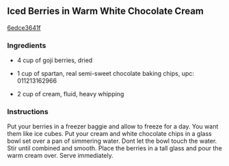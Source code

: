 ## Iced Berries in Warm White Chocolate Cream

[6edce3641f](http://tastykitchen.com/recipes/desserts/iced-berries-in-warm-white-chocolate-cream/)

### Ingredients

 - 4 cup of goji berries, dried

 - 1 cup of spartan, real semi-sweet chocolate baking chips, upc: 011213162966

 - 2 cup of cream, fluid, heavy whipping

### Instructions

Put your berries in a freezer baggie and allow to freeze for a day. You want them like ice cubes. Put your cream and white chocolate chips in a glass bowl set over a pan of simmering water. Dont let the bowl touch the water. Stir until combined and smooth. Place the berries in a tall glass and pour the warm cream over. Serve immediately.